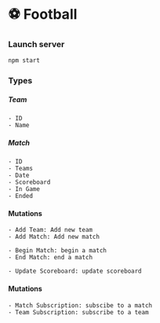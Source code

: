 # ⚽ Football
### Launch server
```js
npm start
```
### Types
##### Team
    - ID
    - Name
##### Match
    - ID
    - Teams
    - Date
    - Scoreboard
    - In Game
    - Ended
#### Mutations
    - Add Team: Add new team
    - Add Match: Add new match

    - Begin Match: begin a match
    - End Match: end a match

    - Update Scoreboard: update scoreboard
#### Mutations
    - Match Subscription: subscibe to a match
    - Team Subscription: subscribe to a team